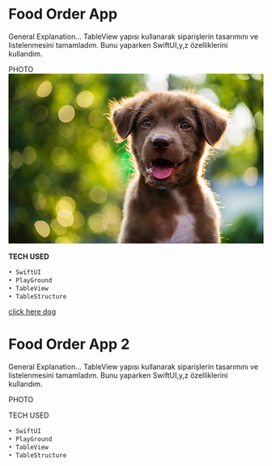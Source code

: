 # Food Order App

General Explanation... TableView yapısı kullanarak siparişlerin tasarımını ve listelenmesini tamamladım. Bunu yaparken SwiftUI,y,z özelliklerini kullandım. 


PHOTO
![alt text](https://github.com/Eren3567/Swift_Task/blob/main/imagess/dog.jpg)


__TECH USED__ 

    • SwiftUI
    • PlayGround
    • TableView
    • TableStructure 

[click here dog](www.google.com)

# Food Order App 2 

General Explanation... TableView yapısı kullanarak siparişlerin tasarımını ve listelenmesini tamamladım. Bunu yaparken SwiftUI,y,z özelliklerini kullandım. 


PHOTO

TECH USED  

    • SwiftUI
    • PlayGround
    • TableView
    • TableStructure 
